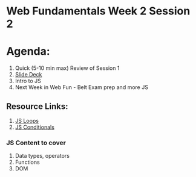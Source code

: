 # Web Fundamentals Week 2 Session 2

# Agenda:
1. Quick (5-10 min max) Review of Session 1
2. [Slide Deck](https://docs.google.com/presentation/d/1LZwnugenI0bYNHtFnx8Vir9dLy8joL-sTJWUdKyFMYU/edit#slide=id.p)
3. Intro to JS
4. Next Week in Web Fun - Belt Exam prep and more JS


## Resource Links:
1. [JS Loops](https://beedevservices.github.io/beedev-helper/fundamentals/loops.html)
2. [JS Conditionals](https://beedevservices.github.io/beedev-helper/fundamentals/conditionals.html)



### JS Content to cover
1. Data types, operators
2. Functions
3. DOM
